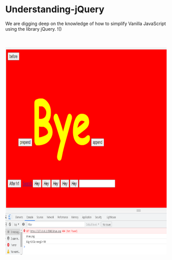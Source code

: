 # Understanding-jQuery
We are digging deep on the knowledge of how to simplify Vanilla JavaScript using the library jQuery. 
!()

<br><br>
<img src="https://github.com/sanjaytj/Understanding-jQuery/blob/main/jQuery-how-it-appears.png" width="650" height="650" />

